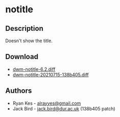 notitle
=======

Description
-----------
Doesn't show the title.

Download
--------
* [dwm-notitle-6.2.diff](dwm-notitle-6.2.diff)
* [dwm-notitle-20210715-138b405.diff](dwm-notitle-20210715-138b405.diff)

Authors
-------
* Ryan Kes - <alrayyes@gmail.com>
* Jack Bird - <jack.bird@dur.ac.uk> (138b405 patch)
